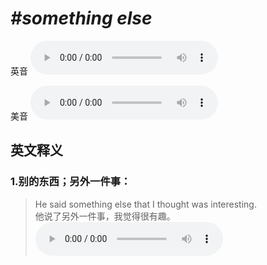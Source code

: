 # ***\#something else*** 
英音
<audio src="./media/something else1_AAC.aac" controls="controls"></audio>

美音
<audio src="./media/something else2_AAC.aac" controls="controls"></audio>



  

英文释义
---
### 1.**别的东西；另外一件事：**  

 > He said something else that I thought was interesting.  
 > 他说了另外一件事，我觉得很有趣。    
<audio src="./media/something-9.aac" controls="controls"></audio>


